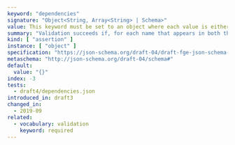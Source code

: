 ```yaml
---
keyword: "dependencies"
signature: "Object<String, Array<String> | Schema>"
value: This keyword must be set to an object where each value is either an array of unique strings or a valid JSON Schema
summary: "Validation succeeds if, for each name that appears in both the instance and as a name within this keyword's value, either every item in the corresponding array is also the name of a property in the instance or the corresponding subschema successfully evaluates against the instance."
kind: [ "assertion" ]
instance: [ "object" ]
specification: "https://json-schema.org/draft-04/draft-fge-json-schema-validation-00#rfc.section.5.4.5"
metaschema: "http://json-schema.org/draft-04/schema#"
default:
  value: "{}"
index: -3
tests:
  - draft4/dependencies.json
introduced_in: draft3
changed_in:
  - 2019-09
related:
  - vocabulary: validation
    keyword: required
---
```

